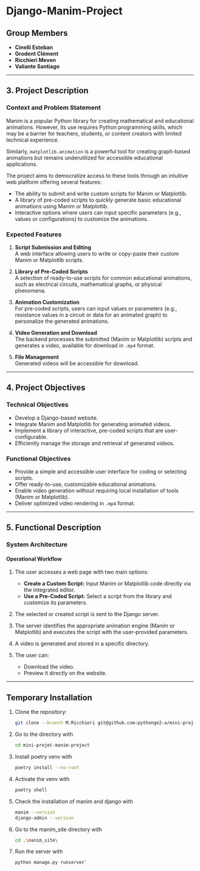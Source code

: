 # **Django-Manim-Project**

## Group Members

- **Cinelli Esteban**  
- **Grodent Clément**  
- **Ricchieri Meven**  
- **Valiante Santiago**  

---

## **3. Project Description**

### **Context and Problem Statement**

Manim is a popular Python library for creating mathematical and educational animations. However, its use requires Python programming skills, which may be a barrier for teachers, students, or content creators with limited technical experience.

Similarly, `matplotlib.animation` is a powerful tool for creating graph-based animations but remains underutilized for accessible educational applications.

The project aims to democratize access to these tools through an intuitive web platform offering several features:  
- The ability to submit and write custom scripts for Manim or Matplotlib.  
- A library of pre-coded scripts to quickly generate basic educational animations using Manim or Matplotlib.  
- Interactive options where users can input specific parameters (e.g., values or configurations) to customize the animations.

### **Expected Features**

1. **Script Submission and Editing**  
   A web interface allowing users to write or copy-paste their custom Manim or Matplotlib scripts.  
   
2. **Library of Pre-Coded Scripts**  
   A selection of ready-to-use scripts for common educational animations, such as electrical circuits, mathematical graphs, or physical phenomena.  

3. **Animation Customization**  
   For pre-coded scripts, users can input values or parameters (e.g., resistance values in a circuit or data for an animated graph) to personalize the generated animations.  

4. **Video Generation and Download**  
   The backend processes the submitted (Manim or Matplotlib) scripts and generates a video, available for download in `.mp4` format.  

5. **File Management**  
   Generated videos will be accessible for download.

---

## **4. Project Objectives**

### **Technical Objectives**

- Develop a Django-based website.  
- Integrate Manim and Matplotlib for generating animated videos.  
- Implement a library of interactive, pre-coded scripts that are user-configurable.  
- Efficiently manage the storage and retrieval of generated videos.  

### **Functional Objectives**

- Provide a simple and accessible user interface for coding or selecting scripts.  
- Offer ready-to-use, customizable educational animations.  
- Enable video generation without requiring local installation of tools (Manim or Matplotlib).  
- Deliver optimized video rendering in `.mp4` format.  

---

## **5. Functional Description**

### **System Architecture**

#### **Operational Workflow**

1. The user accesses a web page with two main options:  
   - **Create a Custom Script:** Input Manim or Matplotlib code directly via the integrated editor.  
   - **Use a Pre-Coded Script:** Select a script from the library and customize its parameters.  

2. The selected or created script is sent to the Django server.  
3. The server identifies the appropriate animation engine (Manim or Matplotlib) and executes the script with the user-provided parameters.  
4. A video is generated and stored in a specific directory.  
5. The user can:  
   - Download the video.  
   - Preview it directly on the website.

---

## Temporary Installation

1. Clone the repository:  
   ```bash
   git clone --branch M.Ricchieri git@github.com:pythonge2-a/mini-projet-manim-project.git
2. Go to the directory with 
    ```bash
    cd mini-projet-manim-project
3. Install poetry venv with 
    ```bash 
    poetry install --no-root
5. Activate the venv with 
    ```bash 
    poetry shell
6. Check the installation of manim and django with 
    ```bash
    manim --version
    django-admin --version
8. Go to the manim_site directory with 
    ```bash
    cd .\manim_site\
10. Run the server with 
    ```bash 
    python manage.py runserver`
